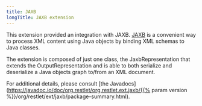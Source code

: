```yaml
---
title: JAXB
longTitle: JAXB extension
---
```

This extension provided an integration with JAXB.
[JAXB](https://jaxb.dev.java.net/)
is a convenient way to process XML content using Java objects by binding
XML schemas to Java classes.

The extension is composed of just one class, the JaxbRepresentation that
extends the OutputRepresentation and is able to both serialize and
deserialize a Java objects graph to/from an XML document.

For additional details, please consult [the
Javadocs](https://javadoc.io/doc/org.restlet/org.restlet.ext.jaxb/{{% param version %}}/org/restlet/ext/jaxb/package-summary.html).
